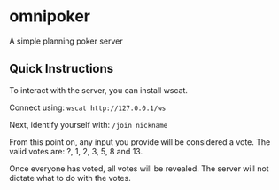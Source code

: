 # omnipoker
A simple planning poker server

## Quick Instructions

To interact with the server, you can install wscat.

Connect using: `wscat http://127.0.0.1/ws`

Next, identify yourself with: `/join nickname`

From this point on, any input you provide will be considered a vote. The valid votes are: ?, 1, 2, 3, 5, 8 and 13.

Once everyone has voted, all votes will be revealed. The server will not dictate what to do with the votes.
 